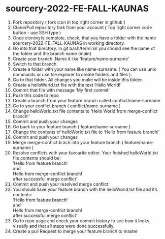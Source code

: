<h1>sourcery-2022-FE-FALL-KAUNAS</h1>

<ol>
  <li>Fork repository ( fork icon in top right corner in github )</li>
  <li>Clone/Pull repository fork from your account ( Top right corner code button - use SSH type )</li>
  <li>Once cloning is complete, check, that you have a folder with the name sourcery-2022-FE-FALL-KAUNAS in working directory.</li>
  <li>Go into that directory. In git bash/terminal you should see the name of the folder and the branch name (main)</li>
  <li>Create your branch. Name it like ‘feature/name-surname’</li>
  <li>Switch to that branch.</li>
  <li>Create a folder with your name like name-surname. ( You can use unix commands or use file explorer to create folders and files ).</li>
  <li>Go to that folder. All changes you make will be inside this folder.</li>
  <li>Create a helloWorld.txt file with the text ‘Hello World!’</li>
  <li>Commit that file with message ‘My first commit’</li>
  <li>Push this code to repo</li>
  <li>Create a branch from your feature branch called conflict/name-surname</li>
  <li>Go to your conflict branch ( conflict/name-surname )</li>
  <li>Change helloWorld.txt file contents to ‘Hello World from merge-conflict branch!’</li>
  <li>Commit and push your changes</li>
  <li>Go back to your feature branch ( feature/name-surname )</li>
  <li>Change the contents of helloWorld.txt file to ‘Hello from feature branch!’</li>
  <li>Commit and push your changes</li>
  <li>Merge merge-conflict brach into your feature branch ( feature/name-surname )</li>
  <li>Resolve conflicts with your favourite editor. Your finished helloWorld.txt file contents should be: <br />
  ’Hello from feature branch! <br />
  and <br />
  Hello from merge-conflict branch! <br />
  after successful merge conflict’</li>
  <li>Commit and push your resolved merge conflict</li>
  <li>You should have your feature branch with the helloWorld.txt file and it’s contents: <br />
  ’Hello from feature branch! <br />
  and <br />
  Hello from merge-conflict branch! <br />
  after successful merge conflict’</li>
  <li>Go to repo page and check your commit history to see how it looks visually and that all steps were done successfully.</li>
  <li>Create a pull Request to merge your feature branch to master</li>
</ol
